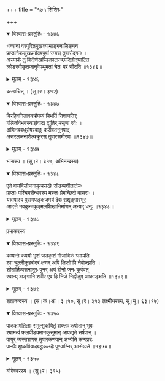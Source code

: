 +++
title = "१७५ शिशिरः"

+++



<details open><summary>विश्वास-प्रस्तुतिः - १३४६</summary>

धन्यानां वरपूरितमुखश्यामाङ्गनालिङ्गन  
प्राप्तानेकसुखप्रमोदवपुषां रम्यस् तुषारोद्गमः ।  
अस्माकं तु विदीर्णखण्डितपटप्रच्छादितोद्घाटित  
क्रोडस्वीकृतजानुवेपथुमतां चेतः परं सीदति ॥१३४६॥
</details>

<details><summary>मूलम् - १३४६</summary>

धन्यानां वरपूरितमुखश्यामाङ्गनालिङ्गन  
प्राप्तानेकसुखप्रमोदवपुषां रम्यस् तुषारोद्गमः ।  
अस्माकं तु विदीर्णखण्डितपटप्रच्छादितोद्घाटित  
क्रोडस्वीकृतजानुवेपथुमतां चेतः परं सीदति ॥१३४६॥
</details>


कस्यचित् । (सु।र। ३१२)  



<details open><summary>विश्वास-प्रस्तुतिः - १३४७</summary>

विरहिवनितावक्त्रौपम्यं बिभर्ति निशापतिर्  
गलितविभवस्याझेवाद्य द्युतिर् मसृणा रवेः ।  
अभिनववधूरोषस्वादुः करीषतनूनपाद्  
असरलजनाशेल्षक्रूरस् तुषारसमीरणः ॥१३४७॥
</details>

<details><summary>मूलम् - १३४७</summary>

विरहिवनितावक्त्रौपम्यं बिभर्ति निशापतिर्  
गलितविभवस्याझेवाद्य द्युतिर् मसृणा रवेः ।  
अभिनववधूरोषस्वादुः करीषतनूनपाद्  
असरलजनाशेल्षक्रूरस् तुषारसमीरणः ॥१३४७॥
</details>


भासस्य । (सु।र। ३१७, अभिनन्दस्य)  



<details open><summary>विश्वास-प्रस्तुतिः - १३४८</summary>

एते वामविलोचनाकुचसखैः सोढव्यशीतार्तयः  
प्राप्ताः पश्चिमसैन्धवस्य मरुतः प्रेमच्छिदो वासराः ।  
यत्रापास्य पुराणपङ्कजमयं देवः सशृङ्गारभूर्  
आदत्ते नवकुन्दकुड्मलशिखानिर्माणम् अन्यद् धनुः ॥१३४८॥
</details>

<details><summary>मूलम् - १३४८</summary>

एते वामविलोचनाकुचसखैः सोढव्यशीतार्तयः  
प्राप्ताः पश्चिमसैन्धवस्य मरुतः प्रेमच्छिदो वासराः ।  
यत्रापास्य पुराणपङ्कजमयं देवः सशृङ्गारभूर्  
आदत्ते नवकुन्दकुड्मलशिखानिर्माणम् अन्यद् धनुः ॥१३४८॥
</details>


प्रभाकरस्य   



<details open><summary>विश्वास-प्रस्तुतिः - १३४९</summary>

कम्पन्ते कपयो भृशं जडकृशं गोजाविकं ग्लायति  
श्वा चुल्लीकुहरोदरं क्षणम् अपि क्षिप्तो’पि नैवोज्झति ।  
शीतार्तिव्यसनातुरः पुनर् अयं दीनो जनः कूर्ववत्  
स्वान्य् अङ्गानि शरीर एव हि निजे निह्नोतुम् आकाङ्क्षति ॥१३४९॥
</details>

<details><summary>मूलम् - १३४९</summary>

कम्पन्ते कपयो भृशं जडकृशं गोजाविकं ग्लायति  
श्वा चुल्लीकुहरोदरं क्षणम् अपि क्षिप्तो’पि नैवोज्झति ।  
शीतार्तिव्यसनातुरः पुनर् अयं दीनो जनः कूर्ववत्  
स्वान्य् अङ्गानि शरीर एव हि निजे निह्नोतुम् आकाङ्क्षति ॥१३४९॥
</details>


शतानन्दस्य । (स।क।आ। ३।१०, सु।र। ३१३ लक्ष्मीधरस्य, सू।मु। ६३।१७)  



<details open><summary>विश्वास-प्रस्तुतिः - १३५०</summary>

पाकक्षामतिलाः समुत्सुकयितुं शक्ताः कपोतान् भुवः  
श्यामत्वं फलपीड्यमानकुसुमान् आपद्यते सर्षपान् ।  
वायुर् व्यस्तशणस् तुषारकणवान् अभ्येति कम्पप्रदः  
पान्थैः शुष्कविवादबद्धकलहैः पुण्याग्निर् आसेव्यते ॥१३५०॥
</details>

<details><summary>मूलम् - १३५०</summary>

पाकक्षामतिलाः समुत्सुकयितुं शक्ताः कपोतान् भुवः  
श्यामत्वं फलपीड्यमानकुसुमान् आपद्यते सर्षपान् ।  
वायुर् व्यस्तशणस् तुषारकणवान् अभ्येति कम्पप्रदः  
पान्थैः शुष्कविवादबद्धकलहैः पुण्याग्निर् आसेव्यते ॥१३५०॥
</details>


योगेश्वरस्य । (सु।र। ३१५)  


